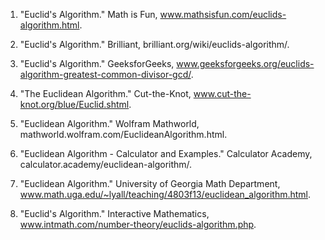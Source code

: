

1. "Euclid's Algorithm." Math is Fun, www.mathsisfun.com/euclids-algorithm.html.

2. "Euclid's Algorithm." Brilliant, brilliant.org/wiki/euclids-algorithm/.

3. "Euclid's Algorithm." GeeksforGeeks, www.geeksforgeeks.org/euclids-algorithm-greatest-common-divisor-gcd/.

4. "The Euclidean Algorithm." Cut-the-Knot, www.cut-the-knot.org/blue/Euclid.shtml.

5. "Euclidean Algorithm." Wolfram Mathworld, mathworld.wolfram.com/EuclideanAlgorithm.html.

6. "Euclidean Algorithm - Calculator and Examples." Calculator Academy, calculator.academy/euclidean-algorithm/.

7. "Euclidean Algorithm." University of Georgia Math Department, www.math.uga.edu/~lyall/teaching/4803f13/euclidean_algorithm.html.

8. "Euclid's Algorithm." Interactive Mathematics, www.intmath.com/number-theory/euclids-algorithm.php.